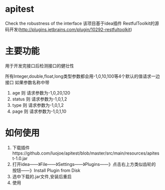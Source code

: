 # apitest
Check the robustness of the interface
该项目基于idea插件 RestfulToolkit的源码开发(http://plugins.jetbrains.com/plugin/10292-restfultoolkit)
# 主要功能
 用于开发完接口后检测接口的健壮性 

 所有Integer,double,float,long类型参数都会用-1,0,10,100等4个默认的值请求一边接口
 如果参数名称中带
   1. age 则 请求参数为-1,0,20,120
   2. status 则 请求参数为-1,0,1,2
   3. type 则 请求参数为-1,0,1,2
   4. page 则 请求参数为-1,0,1,10
  # 如何使用
  1. 下载插件https://github.com/luojoe/apitest/blob/master/src/main/resources/apitest-1.0.jar
  2. 打开idea——》File——》Settings——》Plugins——》点击右上方类似齿轮的按钮——》Install Plugin from Disk
  3. 选中下载的.jar文件,安装后重启
  4. 使用
  
 
